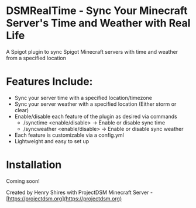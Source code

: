 # DSMRealTime - Sync Your Minecraft Server's Time and Weather with Real Life
A Spigot plugin to sync Spigot Minecraft servers with time and weather from a specified location

# Features Include:
- Sync your server time with a specified location/timezone
- Sync your server weather with a specified location (Either storm or clear)
- Enable/disable each feature of the plugin as desired via commands
  - /synctime <enable/disable> -> Enable or disable sync time
  - /syncweather <enable/disable> -> Enable or disable sync weather
- Each feature is customizable via a config.yml
- Lightweight and easy to set up

# Installation
Coming soon!

Created by Henry Shires with ProjectDSM Minecraft Server - [https://projectdsm.org](https://projectdsm.org)
